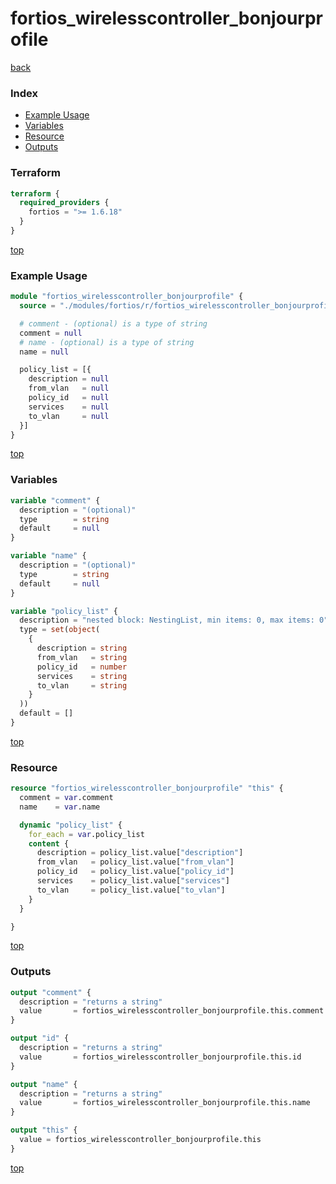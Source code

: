 # fortios_wirelesscontroller_bonjourprofile

[back](../fortios.md)

### Index

- [Example Usage](#example-usage)
- [Variables](#variables)
- [Resource](#resource)
- [Outputs](#outputs)

### Terraform

```terraform
terraform {
  required_providers {
    fortios = ">= 1.6.18"
  }
}
```

[top](#index)

### Example Usage

```terraform
module "fortios_wirelesscontroller_bonjourprofile" {
  source = "./modules/fortios/r/fortios_wirelesscontroller_bonjourprofile"

  # comment - (optional) is a type of string
  comment = null
  # name - (optional) is a type of string
  name = null

  policy_list = [{
    description = null
    from_vlan   = null
    policy_id   = null
    services    = null
    to_vlan     = null
  }]
}
```

[top](#index)

### Variables

```terraform
variable "comment" {
  description = "(optional)"
  type        = string
  default     = null
}

variable "name" {
  description = "(optional)"
  type        = string
  default     = null
}

variable "policy_list" {
  description = "nested block: NestingList, min items: 0, max items: 0"
  type = set(object(
    {
      description = string
      from_vlan   = string
      policy_id   = number
      services    = string
      to_vlan     = string
    }
  ))
  default = []
}
```

[top](#index)

### Resource

```terraform
resource "fortios_wirelesscontroller_bonjourprofile" "this" {
  comment = var.comment
  name    = var.name

  dynamic "policy_list" {
    for_each = var.policy_list
    content {
      description = policy_list.value["description"]
      from_vlan   = policy_list.value["from_vlan"]
      policy_id   = policy_list.value["policy_id"]
      services    = policy_list.value["services"]
      to_vlan     = policy_list.value["to_vlan"]
    }
  }

}
```

[top](#index)

### Outputs

```terraform
output "comment" {
  description = "returns a string"
  value       = fortios_wirelesscontroller_bonjourprofile.this.comment
}

output "id" {
  description = "returns a string"
  value       = fortios_wirelesscontroller_bonjourprofile.this.id
}

output "name" {
  description = "returns a string"
  value       = fortios_wirelesscontroller_bonjourprofile.this.name
}

output "this" {
  value = fortios_wirelesscontroller_bonjourprofile.this
}
```

[top](#index)